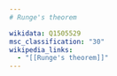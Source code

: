 ```yaml
---
# Runge's theorem

wikidata: Q1505529
msc_classification: "30"
wikipedia_links:
  - "[[Runge's theorem]]"
---
```

